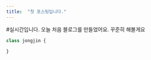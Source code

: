 ```yaml
---
title:  "첫 포스팅입니다."
---
```


#실시간입니다. 오늘 처음 블로그를 만들었어요. 꾸준히 해볼게요


```php
class jongjin {
    
}
```